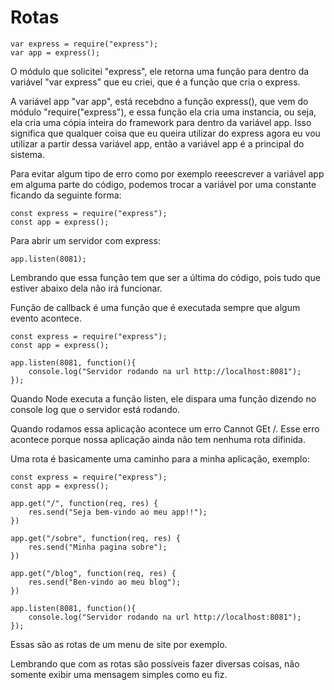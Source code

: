 # Rotas

    var express = require("express");
    var app = express();

O módulo que solicitei "express", ele retorna uma função para dentro da variável "var express" que eu criei, que é a função que cria o express.

A variável app "var app", está recebdno a função express(), que vem do módulo "require("express"), e essa função ela cria uma instancia, ou seja, ela cria uma cópia inteira do framework para dentro da variável app. Isso significa que qualquer coisa que eu queira utilizar do express agora eu vou utilizar a partir dessa variável app, então a variável app é a principal do sistema.

Para evitar algum tipo de erro como por exemplo reeescrever a variável app em alguma parte do código, podemos trocar a variável por uma constante ficando da seguinte forma:

    const express = require("express");
    const app = express();

Para abrir um servidor com express:

    app.listen(8081);

Lembrando que essa função tem que ser a última do código, pois tudo que estiver abaixo dela não irá funcionar.

Função de callback é uma função que é executada sempre que algum evento acontece.

    const express = require("express");
    const app = express();

    app.listen(8081, function(){
        console.log("Servidor rodando na url http://localhost:8081");
    });

Quando Node executa a função listen, ele dispara uma função dizendo no console log que o servidor está rodando.

Quando rodamos essa aplicação acontece um erro Cannot GEt /. Esse erro acontece porque nossa aplicação ainda não tem nenhuma rota difinida.

Uma rota é basicamente uma caminho para a minha aplicação, exemplo:

    const express = require("express");
    const app = express();

    app.get("/", function(req, res) {
        res.send("Seja bem-vindo ao meu app!!");
    })

    app.get("/sobre", function(req, res) {
        res.send("Minha pagina sobre");
    })

    app.get("/blog", function(req, res) {
        res.send("Ben-vindo ao meu blog");
    })

    app.listen(8081, function(){
        console.log("Servidor rodando na url http://localhost:8081");
    });

Essas são as rotas de um menu de site por exemplo.

Lembrando que com as rotas são possíveis fazer diversas coisas, não somente exibir uma mensagem simples como eu fiz.




